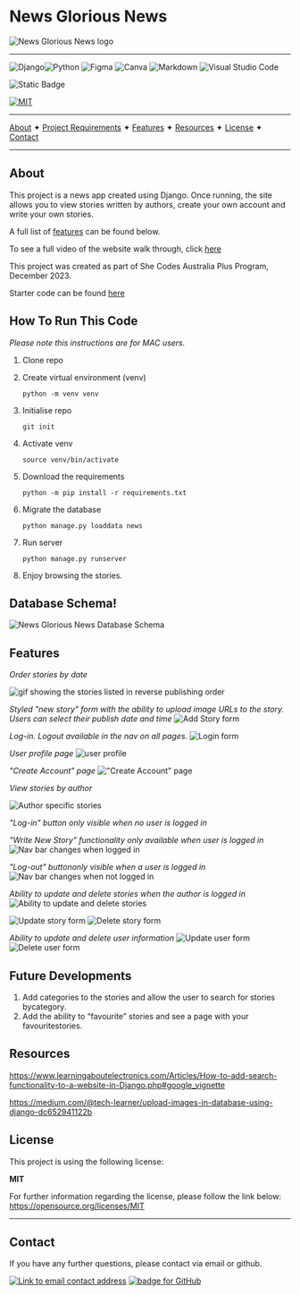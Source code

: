 # News Glorious News
![News Glorious News logo](assets/ngn-youtube-thumbnail.png)

--- 
![Django](https://img.shields.io/badge/django-%23092E20.svg?style=for-the-badge&logo=django&logoColor=white)![Python](https://img.shields.io/badge/python-3670A0?style=for-the-badge&logo=python&logoColor=ffdd54) ![Figma](https://img.shields.io/badge/figma-%23F24E1E.svg?style=for-the-badge&logo=figma&logoColor=white) ![Canva](https://img.shields.io/badge/Canva-%2300C4CC.svg?style=for-the-badge&logo=Canva&logoColor=white) ![Markdown](https://img.shields.io/badge/markdown-%23000000.svg?style=for-the-badge&logo=markdown&logoColor=white) ![Visual Studio Code](https://img.shields.io/badge/Visual%20Studio%20Code-0078d7.svg?style=for-the-badge&logo=visual-studio-code&logoColor=white)


![Static Badge](https://img.shields.io/badge/She_Codes_Australia-purple?style=for-the-badge)


[![MIT](https://img.shields.io/badge/License-MIT-yellow?style=for-the-badge)](https://opensource.org/licenses/MIT)

---

[About](#about) ✦ [Project Requirements](#project-requirements) ✦ [Features](#features) ✦ [Resources](#resources) ✦ [License](#license) ✦ [Contact](#contact)

---

## About
This project is a news app created using Django. Once running, the site allows you to view stories written by authors, create your own account and write your own stories. 

A full list of [features](#features) can be found below. 

To see a full video of the website walk through, click [here](https://youtu.be/0_TCeW0NVMw)

This project was created as part of She Codes Australia Plus Program, December 2023.

Starter code can be found [here](https://github.com/SheCodesAus/plus-django-news-project-template)


## How To Run This Code
*Please note this instructions are for MAC users.*
1. Clone repo
2. Create virtual environment (venv)

    `python -m venv venv`
3. Initialise repo

    `git init`
4. Activate venv

    `source venv/bin/activate`
5. Download the requirements

    `python -m pip install -r requirements.txt`
6. Migrate the database 

    `python manage.py loaddata news`

7. Run server

    `python manage.py runserver`

8. Enjoy browsing the stories.


## Database Schema!
![News Glorious News Database Schema](assets/ngn_database_schema.png)

## Features

*Order stories by date*

![gif showing the stories listed in reverse publishing order ](assets/story_order.gif)


*Styled "new story" form with the ability to upload image URLs to the story. Users can select their publish date and time*
![Add Story form](assets/add_story.png)

*Log-in. Logout available in the nav on all pages.*
![Login form](assets/login.png)

*User profile page*
![user profile](assets/user_profile.png)

*"Create Account" page*
!["Create Account" page](assets/create_account.png)

*View stories by author*

![Author specific stories](assets/author_stories.gif)

*"Log-in" button only visible when no user is logged in*

*"Write New Story" functionality only available when user is logged in*
![Nav bar changes when logged in](assets/write_story_btn.png)


*"Log-out" buttononly visible when a user is logged in*
![Nav bar changes when not logged in](assets/login-btn.png)


*Ability to update and delete stories when the author is logged in*
![Ability to update and delete stories](assets/update_delete_story_btns.png)

![Update story form](assets/update_story.png)
![Delete story form](assets/delete_story.png)


*Ability to update and delete user information*
![Update user form](assets/update_account.png)
![Delete user form](assets/delete_account.png)

## Future Developments
1. Add categories to the stories and allow the user to search for stories bycategory.
2. Add the ability to “favourite” stories and see a page with your favouritestories.


## Resources
https://www.learningaboutelectronics.com/Articles/How-to-add-search-functionality-to-a-website-in-Django.php#google_vignette

https://medium.com/@tech-learner/upload-images-in-database-using-django-dc652941122b

## License

This project is using the following license:

**MIT**

For further information regarding the license, please follow the link below:
https://opensource.org/licenses/MIT

---

## Contact

If you have any further questions, please contact via email or github.

<a href="mailto:caoimhejyoti@gmail.com"><img alt="Link to email contact address" src="https://img.shields.io/badge/email-D14836?style=for-the-badge" target="_blank" /></a> <a href="https://github.com/caoimhejyoti"><img alt="badge for GitHub" src="https://img.shields.io/badge/github-%23121011.svg?style=for-the-badge&logo=github&logoColor=white" target="_blank" /></a>
